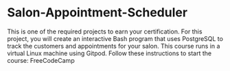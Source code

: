 # Salon-Appointment-Scheduler

This is one of the required projects to earn your certification. For this project, you will create an interactive Bash program that uses PostgreSQL to track the customers and appointments for your salon. This course runs in a virtual Linux machine using Gitpod. Follow these instructions to start the course: FreeCodeCamp
